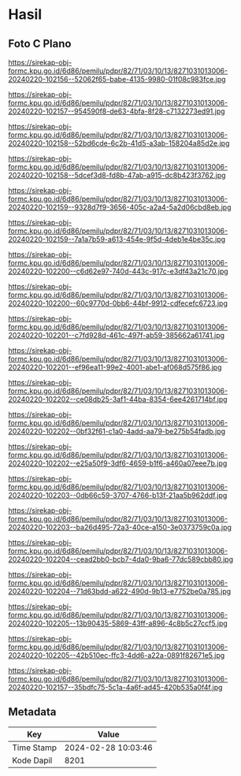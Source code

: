 # Hasil

## Foto C Plano

https://sirekap-obj-formc.kpu.go.id/6d86/pemilu/pdpr/82/71/03/10/13/8271031013006-20240220-102156--52062f65-babe-4135-9980-01f08c983fce.jpg

https://sirekap-obj-formc.kpu.go.id/6d86/pemilu/pdpr/82/71/03/10/13/8271031013006-20240220-102157--954590f8-de63-4bfa-8f28-c7132273ed91.jpg

https://sirekap-obj-formc.kpu.go.id/6d86/pemilu/pdpr/82/71/03/10/13/8271031013006-20240220-102158--52bd6cde-6c2b-41d5-a3ab-158204a85d2e.jpg

https://sirekap-obj-formc.kpu.go.id/6d86/pemilu/pdpr/82/71/03/10/13/8271031013006-20240220-102158--5dcef3d8-fd8b-47ab-a915-dc8b423f3762.jpg

https://sirekap-obj-formc.kpu.go.id/6d86/pemilu/pdpr/82/71/03/10/13/8271031013006-20240220-102159--9328d7f9-3656-405c-a2a4-5a2d06cbd8eb.jpg

https://sirekap-obj-formc.kpu.go.id/6d86/pemilu/pdpr/82/71/03/10/13/8271031013006-20240220-102159--7a1a7b59-a613-454e-9f5d-4deb1e4be35c.jpg

https://sirekap-obj-formc.kpu.go.id/6d86/pemilu/pdpr/82/71/03/10/13/8271031013006-20240220-102200--c6d62e97-740d-443c-917c-e3df43a21c70.jpg

https://sirekap-obj-formc.kpu.go.id/6d86/pemilu/pdpr/82/71/03/10/13/8271031013006-20240220-102200--60c9770d-0bb6-44bf-9912-cdfecefc6723.jpg

https://sirekap-obj-formc.kpu.go.id/6d86/pemilu/pdpr/82/71/03/10/13/8271031013006-20240220-102201--c7fd928d-461c-497f-ab59-385662a61741.jpg

https://sirekap-obj-formc.kpu.go.id/6d86/pemilu/pdpr/82/71/03/10/13/8271031013006-20240220-102201--ef96ea11-99e2-4001-abe1-af068d575f86.jpg

https://sirekap-obj-formc.kpu.go.id/6d86/pemilu/pdpr/82/71/03/10/13/8271031013006-20240220-102202--ce08db25-3af1-44ba-8354-6ee4261714bf.jpg

https://sirekap-obj-formc.kpu.go.id/6d86/pemilu/pdpr/82/71/03/10/13/8271031013006-20240220-102202--0bf32f61-c1a0-4add-aa79-be275b54fadb.jpg

https://sirekap-obj-formc.kpu.go.id/6d86/pemilu/pdpr/82/71/03/10/13/8271031013006-20240220-102202--e25a50f9-3df6-4659-b1f6-a460a07eee7b.jpg

https://sirekap-obj-formc.kpu.go.id/6d86/pemilu/pdpr/82/71/03/10/13/8271031013006-20240220-102203--0db66c59-3707-4766-b13f-21aa5b962ddf.jpg

https://sirekap-obj-formc.kpu.go.id/6d86/pemilu/pdpr/82/71/03/10/13/8271031013006-20240220-102203--ba26d495-72a3-40ce-a150-3e0373759c0a.jpg

https://sirekap-obj-formc.kpu.go.id/6d86/pemilu/pdpr/82/71/03/10/13/8271031013006-20240220-102204--cead2bb0-bcb7-4da0-9ba6-77dc589cbb80.jpg

https://sirekap-obj-formc.kpu.go.id/6d86/pemilu/pdpr/82/71/03/10/13/8271031013006-20240220-102204--71d63bdd-a622-490d-9b13-e7752be0a785.jpg

https://sirekap-obj-formc.kpu.go.id/6d86/pemilu/pdpr/82/71/03/10/13/8271031013006-20240220-102205--13b90435-5869-43ff-a896-4c8b5c27ccf5.jpg

https://sirekap-obj-formc.kpu.go.id/6d86/pemilu/pdpr/82/71/03/10/13/8271031013006-20240220-102205--42b510ec-ffc3-4dd6-a22a-0891f82671e5.jpg

https://sirekap-obj-formc.kpu.go.id/6d86/pemilu/pdpr/82/71/03/10/13/8271031013006-20240220-102157--35bdfc75-5c1a-4a6f-ad45-420b535a0f4f.jpg


## Metadata

| Key        | Value               |
| ---------- | ------------------- |
| Time Stamp | 2024-02-28 10:03:46 |
| Kode Dapil | 8201                |



